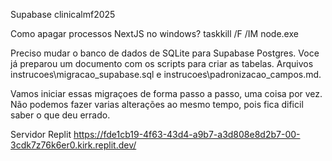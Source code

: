 Supabase
clinicalmf2025

Como apagar processos NextJS no windows? 
taskkill /F /IM node.exe


Preciso mudar o banco de dados de SQLite para Supabase Postgres. 
Voce já preparou um documento com os scripts para criar as tabelas. Arquivos instrucoes\migracao_supabase.sql e instrucoes\padronizacao_campos.md. 

Vamos iniciar essas migraçoes de forma passo a passo, uma coisa por vez. Não podemos fazer varias alterações ao mesmo tempo, pois fica dificil saber o que deu errado. 


Servidor Replit
https://fde1cb19-4f63-43d4-a9b7-a3d808e8d2b7-00-3cdk7z76k6er0.kirk.replit.dev/